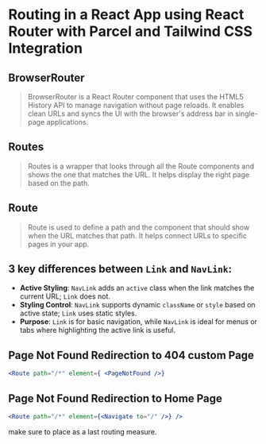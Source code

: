 # Routing in a React App using React Router with Parcel and Tailwind CSS Integration

## BrowserRouter 

> BrowserRouter is a React Router component that uses the HTML5 History API to manage navigation without page reloads. It enables clean URLs and syncs the UI with the browser's address bar in single-page applications.

## Routes

> Routes is a wrapper that looks through all the Route components and shows the one that matches the URL. It helps display the right page based on the path.

## Route

> Route is used to define a path and the component that should show when the URL matches that path. It helps connect URLs to specific pages in your app. 


## 3 key differences between `Link` and `NavLink`:

* **Active Styling**: `NavLink` adds an `active` class when the link matches the current URL; `Link` does not.
* **Styling Control**: `NavLink` supports dynamic `className` or `style` based on active state; `Link` uses static styles.
* **Purpose**: `Link` is for basic navigation, while `NavLink` is ideal for menus or tabs where highlighting the active link is useful.


## Page Not Found Redirection to 404 custom Page
```jsx
<Route path="/*" element={ <PageNotFound />}
```

## Page Not Found Redirection to Home Page

```jsx
<Route path="/*" element={<Navigate to="/" />} />
```
make sure to place as a last routing measure.
